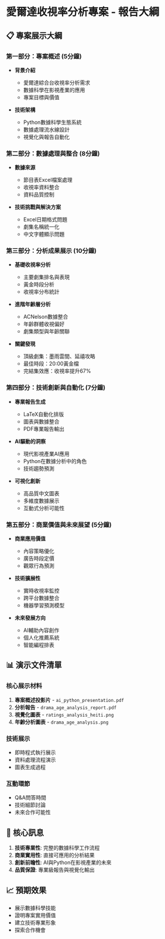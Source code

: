 # 愛爾達收視率分析專案 - 報告大綱

## 📋 專案展示大綱

### 第一部分：專案概述 (5分鐘)
- **背景介紹**
  - 愛爾達綜合台收視率分析需求
  - 數據科學在影視產業的應用
  - 專案目標與價值

- **技術架構**
  - Python數據科學生態系統
  - 數據處理流水線設計
  - 視覺化與報告自動化

### 第二部分：數據處理與整合 (8分鐘)
- **數據來源**
  - 節目表Excel檔案處理
  - 收視率資料整合
  - 資料品質控制

- **技術挑戰與解決方案**
  - Excel日期格式問題
  - 劇集名稱統一化
  - 中文字體顯示問題

### 第三部分：分析成果展示 (10分鐘)
- **基礎收視率分析**
  - 主要劇集排名與表現
  - 黃金時段分析
  - 收視率分布統計

- **進階年齡層分析**
  - ACNelson數據整合
  - 年齡群體收視偏好
  - 劇集類型與年齡關聯

- **關鍵發現**
  - 頂級劇集：墨雨雲間、延禧攻略
  - 最佳時段：20:00黃金檔
  - 完結集效應：收視率提升67%

### 第四部分：技術創新與自動化 (7分鐘)
- **專業報告生成**
  - LaTeX自動化排版
  - 圖表與數據整合
  - PDF專業報告輸出

- **AI驅動的洞察**
  - 現代影視產業AI應用
  - Python在數據分析中的角色
  - 技術趨勢預測

- **可視化創新**
  - 高品質中文圖表
  - 多維度數據展示
  - 互動式分析可能性

### 第五部分：商業價值與未來展望 (5分鐘)
- **商業應用價值**
  - 內容策略優化
  - 廣告時段定價
  - 觀眾行為預測

- **技術擴展性**
  - 實時收視率監控
  - 跨平台數據整合
  - 機器學習預測模型

- **未來發展方向**
  - AI輔助內容創作
  - 個人化推薦系統
  - 智能編程排表

## 📊 演示文件清單

### 核心展示材料
1. **專案概述投影片** - `ai_python_presentation.pdf`
2. **分析報告** - `drama_age_analysis_report.pdf`
3. **視覺化圖表** - `ratings_analysis_heiti.png`
4. **年齡分析圖表** - `drama_age_analysis.png`

### 技術展示
- 即時程式執行展示
- 資料處理流程演示
- 圖表生成過程

### 互動環節
- Q&A問答時間
- 技術細節討論
- 未來合作可能性

## 🎯 核心訊息

1. **技術專業性**: 完整的數據科學工作流程
2. **商業實用性**: 直接可應用的分析結果
3. **創新前瞻性**: AI與Python在影視產業的未來
4. **品質保證**: 專業級報告與視覺化輸出

## 📈 預期效果
- 展示數據科學技能
- 證明專案實用價值
- 建立技術專業形象
- 探索合作機會